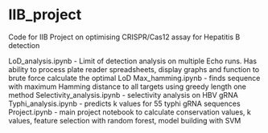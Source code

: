 # IIB_project
Code for IIB Project on optimising CRISPR/Cas12 assay for Hepatitis B detection

LoD_analysis.ipynb - Limit of detection analysis on multiple Echo runs. Has ability to process plate reader spreadsheets, display graphs and function to brute force calculate the optimal LoD
Max_hamming.ipynb - finds sequence with maximum Hamming distance to all targets using greedy length one method
Selectivity_analysis.ipynb - selectivity analysis on HBV gRNA
Typhi_analysis.ipynb - predicts k values for 55 typhi gRNA sequences 
Project.ipynb - main project notebook to calculate conservation values, k values, feature selection with random forest, model building with SVM 
